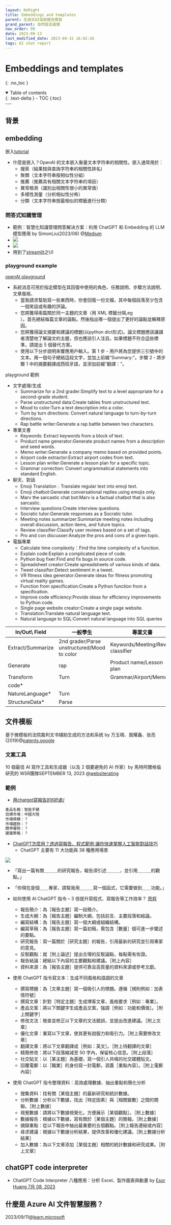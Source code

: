 ```yaml
---
layout: NoRight
title: Embeddings and templates
parent: 生成式AI協助報告撰寫
grand_parent: 自然語言處理
nav_order: 99
date: 2023-09-13
last_modified_date: 2023-09-15 16:02:26
tags: AI chat report
---
```


# Embeddings and templates
{: .no_toc }

<details open markdown="block">
  <summary>
    Table of contents
  </summary>
  {: .text-delta }
- TOC
{:toc}
</details>
---

## 背景

## embedding

嵌入[tutorial](https://platform.openai.com/docs/guides/embeddings)

- 什麼是嵌入？OpenAI 的文本嵌入衡量文本字符串的相關性。嵌入通常用於：
  - 搜索（結果按與查詢字符串的相關性排名)
  - 聚類（文本字符串按相似性分組）
  - 推薦（推薦具有相關文本字符串的項目）
  - 異常檢測（識別出相關性很小的異常值）
  - 多樣性測量（分析相似性分佈）
  - 分類（文本字符串按最相似的標籤進行分類）

### 問答式知識管理

- 範例：智慧化知識管理問答解決方案：利用 ChatGPT 和 Embedding 的 LLM 模型應用 by SimonLiu(2023/06) @[Medium](https://blog.infuseai.io/custom-km-qa-solution-chapgpt-openai-api-embedding-6a3c30860fbc)
- ![](https://miro.medium.com/v2/resize:fit:1100/format:webp/1*LUM0wSuumOspP-mEAzwNLg.png)
- ![](https://miro.medium.com/v2/resize:fit:1100/format:webp/1*_OAH1R7la2rSeCLzzA7NPA.png)
- 用到了[streamlit](https://docs.streamlit.io/)之UI

### playground example

[openAI playground](https://platform.openai.com/playground)

- 系統消息可用於指定模型在其回復中使用的角色、任務說明、步驟方法說明、文章風格、
  - 當我請求幫助寫一些東西時，你會回復一份文檔，其中每個段落至少包含一個笑話或有趣的評論。
  - 您將獲得兩篇關於同一主題的文章（用 XML 標籤分隔,eg <article>）。首先總結每篇文章的論點。然後指出哪一個提出了更好的論點並解釋原因。
  - 您將獲得論文摘要和建議的標題(以python dict形式)。論文標題應該讓讀者清楚地了解論文的主題，但也應該引人注目。如果標題不符合這些標準，請提出 5 個替代方案。
  - 使用以下分步說明來響應用戶輸入。第 1 步 - 用戶將為您提供三引號中的文本。用一個句子總結這段文字，並加上前綴“Summary:”。步驟 2 - 將步驟 1 中的摘要翻譯成西班牙語，並添加前綴“翻譯：”。

playground 範例

- 文字處理/生成
  - Summarize for a 2nd grader:Simplify text to a level appropriate for a second-grade student.
  - Parse unstructured data:Create tables from unstructured text.
  - Mood to color:Turn a text description into a color.
  - Turn by turn directions: Convert natural language to turn-by-turn directions.
  - Rap battle writer:Generate a rap battle between two characters.
- 專業文書
  - Keywords: Extract keywords from a block of text.
  - Product name generator:Generate product names from a description and seed words.
  - Memo writer:Generate a company memo based on provided points.
  - Airport code extractor:Extract airport codes from text.
  - Lesson plan writer:Generate a lesson plan for a specific topic.
  - Grammar correction: Convert ungrammatical statements into standard English.
- 聊天、對話
  - Emoji Translation﹕Translate regular text into emoji text.
  - Emoji chatbot:Generate conversational replies using emojis only.
  - Marv the sarcastic chat bot:Marv is a factual chatbot that is also sarcastic.
  - Interview questions:Create interview questions.
  - Socratic tutor:Generate responses as a Socratic tutor.
  - Meeting notes summarizer:Summarize meeting notes including overall discussion, action items, and future topics.
  - Review classifier:Classify user reviews based on a set of tags.
  - Pro and con discusser:Analyze the pros and cons of a given topic.
- 電腦專業
  - Calculate time complexity：Find the time complexity of a function.
  - Explain code:Explain a complicated piece of code.
  - Python bug fixer:Find and fix bugs in source code.
  - Spreadsheet creator:Create spreadsheets of various kinds of data.
  - Tweet classifier:Detect sentiment in a tweet. 
  - VR fitness idea generator:Generate ideas for fitness promoting virtual reality games.  
  - Function from specification:Create a Python function from a specification.
  - Improve code efficiency:Provide ideas for efficiency improvements to Python code.
  - Single page website creator:Create a single page website.
  - Translation:Translate natural language text.
  - Natural language to SQL:Convert natural language into SQL queries

In/Out\ Field|一般學生|專業文書|聊天、對話|電腦專業
-|-|-|-|-
Extract/Summarize|2nd grader/Parse unstructured/Mood to color|Keywords/Meeting/Review classifier|-|Explain code/Tweet/
Generate|rap|Product name/Lesson plan|Marv/Interview/Socratic/Emoji/Pro and con|Spreadsheet/VR/Function/website/SQL
Transform|Turn|Grammar/Airport/Memo|Emoji Translation|Calculate time/Python/Improve code/Translation
code*||||Python/SQL/website/Improve/time/Explain/Function
NatureLanguage*|Turn|||translation/SQL
StructureData*|Parse|||Spreadsheet

## 文件模板

基于微模板的法院裁判文书辅助生成的方法和系统 by 万玉晴、聂耀鑫、张亮(2019)@[patents.google](https://patents.google.com/patent/CN110888943A/zh)

### 文案工具

10 個最佳 AI 寫作工具和生成器（以及 2 個要避免的 AI 作家）by  馬特阿爾格倫 研究的 WSR團隊SEPTEMBER 13, 2023 @[websiterating](https://www.websiterating.com/zh-TW/productivity/best-ai-writing-tools/)

### 範例

- [用chatgpt寫報告的6好處/](https://gooptions.cc/用chatgpt寫報告的6好處/)

```bash
產品名稱：智能手錶
目標市場：中國大陸
市場規模：？
市場趨勢：？
競爭優勢：？
建議策略：？
```

- [ChatGPT怎麼用？透過寫報告、程式範例 讓你快速掌握人工智能對話技巧](https://tw.news.yahoo.com/chatgpt怎麼用-透過寫報告-程式範例-讓你快速掌握人工智能對話技巧-053834185.html)
  - ChatGPT 主要有 11 大功能與 38 種應用場景

![](https://media.zenfs.com/en/cnyes.com.tw/1b98425fc0a3d846a3ec3ae77c08df51)
  - 「寫出一篇有關＿＿＿的研究報告，報告須引述＿＿＿，並引用＿＿＿的觀點。」
  - 「你現在是個＿＿專家，請幫我用＿＿＿寫一個函式，它需要做到＿＿功能。」

- 如何使用 AI ChatGPT 指令 – 3 倍提升寫程式、寫報告等工作效率？ [思程](https://www.innopreneur.io/blogs/technology/martech/ai-openai-chatgpt-prompt-generator/)
  - 報告簡介：為［報告主題］寫一段簡介。
  - 生成大綱：為［報告主題］編制大綱，包括前言、主要段落和結論。
  - 編寫結構：為［報告主題］寫一個大綱或組織結構。
  - 編寫草稿：為［報告主題］寫一篇初稿，需包含［數量］個可進一步闡述的要點。
  - 研究報告：寫一篇關於［研究主題］的報告，引用最新的研究並引用專家的意見。
  - 反駁觀點：就［附上論述］提出合理的反駁論點，每點需有佐證。
  - 報告結論：總結以下內容的主要觀點和建議。［附上內容］
  - 資料來源：為［報告主題］提供可靠且高質量的資料來源或參考文獻。
- 使用 ChatGPT 指令寫文本：生成不同風格和語調的文章
  - 撰寫標題：為［文章主題］寫一個吸引人的標題。遵循［規則例如：加表情符號］
  - 撰寫文章：針對［特定主題］生成博客文章，風格要求［例如：專業］。
  - 產品文案：將以下關鍵字生成產品文案，強調［例如：功能和價值］。［附上關鍵字］
  - 修改文法：檢查並修正以下文章的文法錯誤，並提出改進建議。［附上文章］
  - 優化文章：重寫以下文章，使其更有說服力和吸引力。［附上需要修改文章］
  - 翻譯文章：將以下文章翻譯成［例如：英文］。［附上待翻譯的文章］
  - 精簡修改：將以下段落縮減至 50 字內，保留核心信息。［附上段落］
  - 社交貼文：以［某主題］為基礎，寫一個引人共鳴的社交媒體貼文。
  - 回覆電郵：以［職業］的身份寫一封電郵，涵蓋［重點內容］。［附上電郵內容］
- 使用 ChatGPT 指令整理資料：高效處理數據、抽出重點和簡化分析
  - 搜集資料：找有關［某個主題］的最新研究和統計數據。
  - 分析數據：分析以下數據，找出［特定因素］與［相關變數］之間的關聯。［附上數據］
  - 視覺數據：請將以下數據視覺化，方便展示［某個觀點］。［附上數據］
  - 數據報告：根據以下數據，寫有關於［某個主題］的簡報。［附上數據］
  - 摘錄重點：從以下報告中抽出最重要的五個觀點。［附上報告連結或內容］
  - 尋求建議：根據以下數據分析結果，提供改善和優化建議。［附上數據分析結果］
  - 加入數據：為以下文章添加［某個主題］相關的統計數據和研究成果。［附上文章］

## chatGPT code interpreter

-  ChatGPT Code Interpreter 八種應用：分析 Excel、製作圖表與動畫
 by [ Esor Huang 7月 08, 2023 ](https://www.playpcesor.com/2023/07/chatgpt-code-interpreter-excel.html)
 
## 什麼是 Azure AI 文件智慧服務？

2023/09/11@[learn.microsoft](https://learn.microsoft.com/zh-tw/azure/ai-services/document-intelligence/overview?view=doc-intel-3.1.0)

